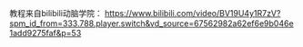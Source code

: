 教程来自bilibili动脑学院：
https://www.bilibili.com/video/BV19U4y1R7zV?spm_id_from=333.788.player.switch&vd_source=67562982a62ef6e9b046e1add9275faf&p=53